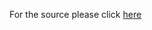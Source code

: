 For the source please click [here](https://fbinter.stadt-berlin.de/fb/index.jsp?loginkey=alphaDataStart&alphaDataId=s_spielplatzbestand@senstadt)
